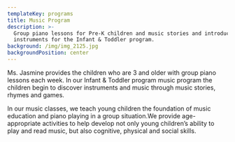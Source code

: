 ```yaml
---
templateKey: programs
title: Music Program
description: >-
  Group piano lessons for Pre-K children and music stories and introductions to
  instruments for the Infant & Toddler program.
background: /img/img_2125.jpg
backgroundPosition: center
---
```

Ms. Jasmine provides the children who are 3 and older with group piano lessons each week. In our Infant & Toddler program music program the children begin to discover instruments and music through music stories, rhymes and games.

In our music classes, we teach young children the foundation of music education and piano playing in a group situation.We provide age-appropriate activities to help develop not only young children’s ability to play and read music, but also cognitive, physical and social skills.



![]()
